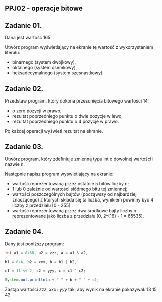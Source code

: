 ## PPJ02 - operacje bitowe

## Zadanie 01.

Dana jest wartość 165. 

Utwórz program wyświetlający na ekranie tę wartość z wykorzystaniem literału: 

- binarnego (system dwójkowy),
- oktalnego (system ósemkowy),
- heksadecymalnego (system szesnastkowy).

## Zadanie 02.

Przedstaw program, który dokona przesunięcia bitowego wartości 14: 
- o zero pozycji w prawo,
- rezultat poprzedniego punktu o dwie pozycje w lewo,
- rezultat poprzedniego punktu o 4 pozycje w prawo.

Po każdej operacji wyświetl rezultat na ekranie.

## Zadanie 03.

Utwórz program, który zdefiniuje zmienną typu int o dowolnej wartości i nazwie n. 

Następnie napisz program wyświetlający na ekranie:
- wartość reprezentowaną przez ostatnie 5 bitów liczby n;
- 1 lub 0 zależnie od wartości siódmego bitu tej zmiennej;
- wartości poszczególnych bajtów (począwszy od najbardziej znaczącego) z których składa się ta liczba, wynikiem powinny być 4 liczby z przedziału [0 - 255]
- wartość reprezentowaną przez dwa środkowe bajty liczby n reprezentowane jako liczba z przedziału [0, 2^{16} - 1 = 65535].

## Zadanie 04.

Dany jest poniższy program: 

```java
int a1 = 0x6D, a2 = zzz, a = a1 & a2,     

b1 = 0xA, b2 = xxx, b = b1 | b2,     

c1 = 11 << 2, c2 = yyy, c = c1 ^ c2;      

System.out.println(a + " " + b + " " + c);     
```

Zastąp wartości $zzz$, $xxx$ i $yyy$ tak, aby wynik na ekranie pokazywał: 13 15 42